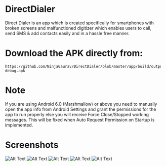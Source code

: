 # DirectDialer
Direct Dialer is an app which is created specifically for smartphones with broken screens and malfunctioned digitizer which enables users to call, send SMS &amp; add contacts easily and in a hassle free manner.
# Download the APK directly from:
    https://github.com/NinjaGaurav/DirectDialer/blob/master/app/build/outputs/apk/app-debug.apk
    
# Note 
If you are using Android 6.0 (Marshmallow) or above you need to manually open the app info from Android Settings and grant the permissions for the app to run properly else you will receive Force Close/Stopped working messages. This will be fixed when Auto Request Permission on Startup is implemented.

# Screenshots
![Alt Text](https://github.com/NinjaGaurav/DirectDialer/blob/master/screenshots/1.png)
![Alt Text](https://github.com/NinjaGaurav/DirectDialer/blob/master/screenshots/2.png)
![Alt Text](https://github.com/NinjaGaurav/DirectDialer/blob/master/screenshots/3.png)
![Alt Text](https://github.com/NinjaGaurav/DirectDialer/blob/master/screenshots/4.png)
![Alt Text](https://github.com/NinjaGaurav/DirectDialer/blob/master/screenshots/5.png)

